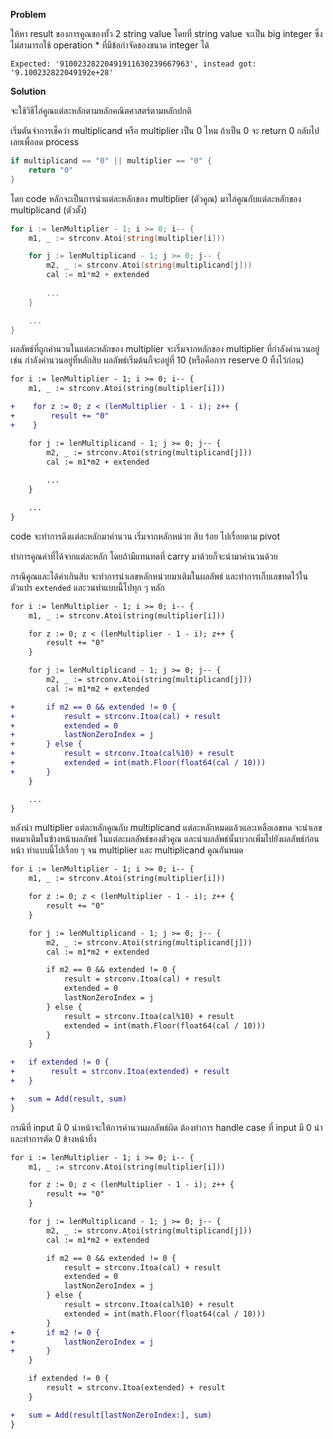 **Problem**

ให้หา result ของการคูณของทั้ว 2 string value โดยที่ string value จะเป็น big integer ซึ่งไม่สามารถใช้ operation * ที่มีข้อกำจัดของขนาด integer ได้

```
Expected: '91002328220491911630239667963', instead got: '9.100232822049192e+28'
```

**Solution**

จะใช้วิธีไล่คูณแต่ละหลักตามหลักคณิตศาสตร์ตามหลักปกติ

เริ่มตันจำการเช็คว่า multiplicand หรือ multiplier เป็น 0 ไหม ถ้าเป็น 0 จะ return 0 กลับไปเลยเพื่อลด process
```go
if multiplicand == "0" || multiplier == "0" {
    return "0"
}
```

โดย code หลักจะเป็นการนำแต่ละหลักของ multiplier (ตัวคูณ) มาไล่คูณกับแต่ละหลักของ multiplicand (ตัวตั้ง)

```go
for i := lenMultiplier - 1; i >= 0; i-- {
    m1, _ := strconv.Atoi(string(multiplier[i]))

    for j := lenMultiplicand - 1; j >= 0; j-- {
        m2, _ := strconv.Atoi(string(multiplicand[j]))
        cal := m1*m2 + extended
        
        ...
    }

    ...
}
```

ผลลัพธ์ที่ถูกคำนวนในแต่ละหลักของ multiplier จะเริ่มจากหลักของ multiplier ที่กำลังคำนวนอยู่ เช่น กำลังคำนวนอยู่ที่หลักสิบ ผลลัพธ์เริ่มต้นก็จะอยู่ที่ 10 (หรือคือการ reserve 0 ทิ้งไว้ก่อน)


```diff
for i := lenMultiplier - 1; i >= 0; i-- {
    m1, _ := strconv.Atoi(string(multiplier[i]))

+    for z := 0; z < (lenMultiplier - 1 - i); z++ {
+        result += "0"
+    }

    for j := lenMultiplicand - 1; j >= 0; j-- {
        m2, _ := strconv.Atoi(string(multiplicand[j]))
        cal := m1*m2 + extended
        
        ...
    }

    ...
}
```

code จะทำการดึงแต่ละหลักมาคำนวน เริ่มจากหลักหน่วย สิบ ร้อย ไปเรื่อยตาม pivot

ทำการคูณค่าที่ได้จากแต่ละหลัก โดยถ้ามีแทนทดที่ carry มาด้วยก็จะนำมาคำนวนด้วย

กรณีคูณและได้ค่าเกินสิบ จะทำการนำเลขหลักหน่วยมาเติมในผลลัพธ์ และทำการเก็บเลขทดไว้ในตัวแปร `extended` และวนทำแบบนี้ไปทุก ๆ หลัก

```diff
for i := lenMultiplier - 1; i >= 0; i-- {
    m1, _ := strconv.Atoi(string(multiplier[i]))

    for z := 0; z < (lenMultiplier - 1 - i); z++ {
        result += "0"
    }

    for j := lenMultiplicand - 1; j >= 0; j-- {
        m2, _ := strconv.Atoi(string(multiplicand[j]))
        cal := m1*m2 + extended

+       if m2 == 0 && extended != 0 {
+           result = strconv.Itoa(cal) + result
+           extended = 0
+           lastNonZeroIndex = j
+       } else {
+           result = strconv.Itoa(cal%10) + result
+           extended = int(math.Floor(float64(cal / 10)))
+       }
    }

    ...
}
```

หลังนำ multiplier แต่ละหลักคูณกับ multiplicand แต่ละหลักหมดแล้วและเหลือเลขทด จะนำเลขทดมาเติมในข้างหน้าผลลัพธ์ ในแต่ละผลลัพธ์ของตัวคูณ และนำผลลัพธ์นั้นบวกเพิ่มไปยังผลลัพธ์ก่อนหน้า ทำแบบนี้ไปเรื่อย ๆ จน multiplier และ multiplicand คูณกันหมด

```diff
for i := lenMultiplier - 1; i >= 0; i-- {
    m1, _ := strconv.Atoi(string(multiplier[i]))

    for z := 0; z < (lenMultiplier - 1 - i); z++ {
        result += "0"
    }

    for j := lenMultiplicand - 1; j >= 0; j-- {
        m2, _ := strconv.Atoi(string(multiplicand[j]))
        cal := m1*m2 + extended

        if m2 == 0 && extended != 0 {
            result = strconv.Itoa(cal) + result
            extended = 0
            lastNonZeroIndex = j
        } else {
            result = strconv.Itoa(cal%10) + result
            extended = int(math.Floor(float64(cal / 10)))
        }
    }

+   if extended != 0 {
+        result = strconv.Itoa(extended) + result
+   }

+   sum = Add(result, sum)
}
```

กรณีที่ input มี 0 นำหน้าจะให้การคำนวนผลลัพธ์ผิด ต้องทำการ handle case ที่ input มี 0 นำ และทำการตัด 0 ข้างหน้าทิ้ง

```diff
for i := lenMultiplier - 1; i >= 0; i-- {
    m1, _ := strconv.Atoi(string(multiplier[i]))

    for z := 0; z < (lenMultiplier - 1 - i); z++ {
        result += "0"
    }

    for j := lenMultiplicand - 1; j >= 0; j-- {
        m2, _ := strconv.Atoi(string(multiplicand[j]))
        cal := m1*m2 + extended

        if m2 == 0 && extended != 0 {
            result = strconv.Itoa(cal) + result
            extended = 0
            lastNonZeroIndex = j
        } else {
            result = strconv.Itoa(cal%10) + result
            extended = int(math.Floor(float64(cal / 10)))
        }
+       if m2 != 0 {
+           lastNonZeroIndex = j
+       }
    }

    if extended != 0 {
        result = strconv.Itoa(extended) + result
    }

+   sum = Add(result[lastNonZeroIndex:], sum)
}
```

